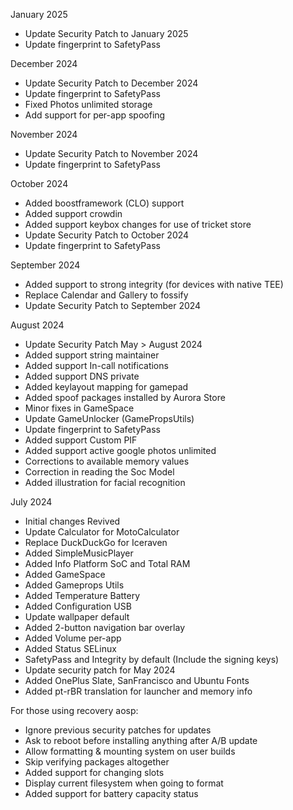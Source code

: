 January 2025

- Update Security Patch to January 2025
- Update fingerprint to SafetyPass

December 2024

- Update Security Patch to December 2024
- Update fingerprint to SafetyPass
- Fixed Photos unlimited storage
- Add support for per-app spoofing

November 2024

- Update Security Patch to November 2024
- Update fingerprint to SafetyPass

October 2024

- Added boostframework (CLO) support
- Added support crowdin
- Added support keybox changes for use of tricket store
- Update Security Patch to October 2024
- Update fingerprint to SafetyPass

September 2024

- Added support to strong integrity (for devices with native TEE)
- Replace Calendar and Gallery to fossify
- Update Security Patch to September 2024

August 2024

- Update Security Patch May > August 2024
- Added support string maintainer
- Added support In-call notifications
- Added support DNS private
- Added keylayout mapping for gamepad
- Added spoof packages installed by Aurora Store
- Minor fixes in GameSpace
- Update GameUnlocker (GamePropsUtils)
- Update fingerprint to SafetyPass
- Added support Custom PIF
- Added support active google photos unlimited
- Corrections to available memory values
- Correction in reading the Soc Model
- Added illustration for facial recognition

July 2024

- Initial changes Revived
- Update Calculator for MotoCalculator
- Replace DuckDuckGo for Iceraven
- Added SimpleMusicPlayer
- Added Info Platform SoC and Total RAM
- Added GameSpace
- Added Gameprops Utils
- Added Temperature Battery
- Added Configuration USB
- Update wallpaper default
- Added 2-button navigation bar overlay
- Added Volume per-app
- Added Status SELinux
- SafetyPass and Integrity by default (Include the signing keys)
- Update security patch for May 2024
- Added OnePlus Slate, SanFrancisco and Ubuntu Fonts
- Added pt-rBR translation for launcher and memory info

For those using recovery aosp:

- Ignore previous security patches for updates
- Ask to reboot before installing anything after A/B update
- Allow formatting & mounting system on user builds
- Skip verifying packages altogether
- Added support for changing slots
- Display current filesystem when going to format
- Added support for battery capacity status
